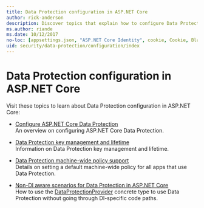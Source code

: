 ```yaml
---
title: Data Protection configuration in ASP.NET Core
author: rick-anderson
description: Discover topics that explain how to configure Data Protection in ASP.NET Core.
ms.author: riande
ms.date: 10/12/2017
no-loc: [appsettings.json, "ASP.NET Core Identity", cookie, Cookie, Blazor, "Blazor Server", "Blazor WebAssembly", "Identity", "Let's Encrypt", Razor, SignalR]
uid: security/data-protection/configuration/index
---
```

# Data Protection configuration in ASP.NET Core

Visit these topics to learn about Data Protection configuration in ASP.NET Core:

* [Configure ASP.NET Core Data Protection](xref:security/data-protection/configuration/overview)  
  An overview on configuring ASP.NET Core Data Protection.

* [Data Protection key management and lifetime](xref:security/data-protection/configuration/default-settings)  
  Information on Data Protection key management and lifetime.

* [Data Protection machine-wide policy support](xref:security/data-protection/configuration/machine-wide-policy)  
  Details on setting a default machine-wide policy for all apps that use Data Protection.

* [Non-DI aware scenarios for Data Protection in ASP.NET Core](xref:security/data-protection/configuration/non-di-scenarios)  
  How to use the [DataProtectionProvider](/dotnet/api/Microsoft.AspNetCore.DataProtection.DataProtectionProvider) concrete type to use Data Protection without going through DI-specific code paths.
